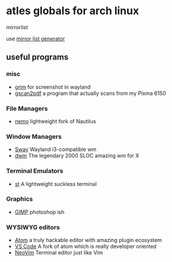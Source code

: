 # atles globals for arch linux

mirrorlist

use [mirror list generator](https://www.archlinux.org/mirrorlist/)

## useful programs
### misc
- [grim](https://github.com/emersion/grim) for screenshot in wayland
- [gscan2pdf](http://gscan2pdf.sourceforge.net/) a program that actually scans from my Pixma 6150

### File Managers
- [nemo](https://wiki.archlinux.org/index.php/Nemo) lightweight fork of Nautilus

### Window Managers
- [Sway](https://swaywm.org/) Wayland i3-compatible wm
- [dwm](https://dwm.suckless.org/) The legendary 2000 SLOC amazing wm for X

### Terminal Emulators
- [st](https://dwm.suckless.org/) A lightweight suckless terminal

### Graphics
- [GIMP](https://www.gimp.org/) photoshop ish

### WYSIWYG editors
- [Atom](https://atom.io/) a truly hackable editor with amazing plugin ecosystem
- [VS Code](https://code.visualstudio.com/) A fork of atom which is really developer oriented
- [NeoVim](https://neovim.io/) Terminal editor just like Vim
